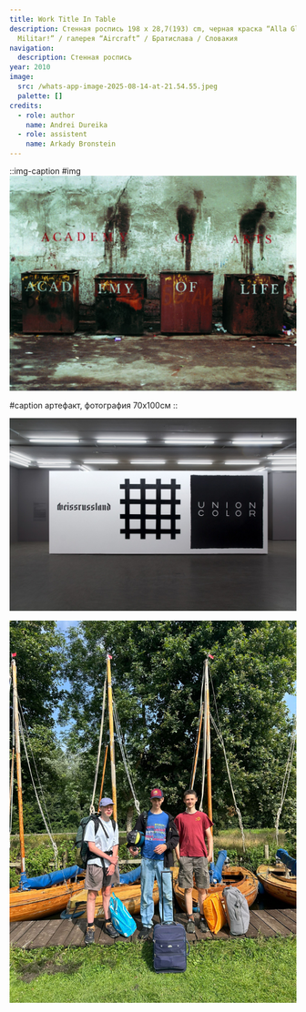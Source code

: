 ```yaml
---
title: Work Title In Table
description: Стенная роспись 198 x 28,7(193) cm, черная краска “Alla Gloria
  Militar!” / галерея “Aircraft” / Братислава / Словакия
navigation:
  description: Стенная роспись
year: 2010
image:
  src: /whats-app-image-2025-08-14-at-21.54.55.jpeg
  palette: []
credits:
  - role: author
    name: Andrei Dureika
  - role: assistent
    name: Arkady Bronstein
---
```


::img-caption
#img
![whats-app-image-2025-08-14-at-21.54.55.jpeg](/whats-app-image-2025-08-14-at-21.54.55.jpeg)

#caption
артефакт, фотография 70х100см
::

![whats-app-image-2025-08-14-at-21.54.55-3.jpeg](/whats-app-image-2025-08-14-at-21.54.55-3.jpeg "“Alla Gloria Militar!” / галерея “Aircraft” / Братислава / Словакия")

![WhatsApp Image 2025-07-26 at 14.51.10 (1).jpeg](/whats-app-image-2025-07-26-at-14.51.10-1.jpeg)
